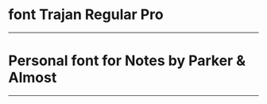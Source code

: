 # font Trajan Regular Pro


------------------------------------------------------------------------------------------------------------------------------------------

# Personal font for Notes by Parker &amp; Almost

------------------------------------------------------------------------------------------------------------------------------------------
